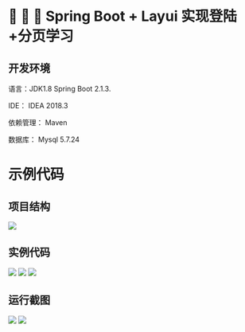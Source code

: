 # 🎉 🎉 🎉 Spring Boot + Layui 实现登陆+分页学习

## 开发环境


语言：JDK1.8 Spring Boot 2.1.3.

IDE： IDEA 2018.3

依赖管理： Maven

数据库： Mysql 5.7.24

# 示例代码

## 项目结构
![](http://tmp.wyjsjxh.com/201908181853_268.png)

## 实例代码
![](http://tmp.wyjsjxh.com/201908181854_720.png)
![](http://tmp.wyjsjxh.com/201908181852_618.png)
![](http://tmp.wyjsjxh.com/201908181855_859.png)


## 运行截图
![](http://tmp.wyjsjxh.com/201908181856_504.png)
![](http://tmp.wyjsjxh.com/201908181857_561.png)